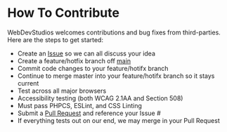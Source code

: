 # How To Contribute

WebDevStudios welcomes contributions and bug fixes from third-parties. Here are the steps to get started:

-   Create an [Issue](https://github.com/WebDevStudios/wds-blocks/issues) so we can all discuss your idea
-   Create a feature/hotfix branch off [main](https://github.com/WebDevStudios/wds-blocks/tree/main)
-   Commit code changes to your feature/hotifx branch
-   Continue to merge master into your feature/hotifx branch so it stays current
-   Test across all major browsers
-   Accessibility testing (both WCAG 2.1AA and Section 508)
-   Must pass PHPCS, ESLint, and CSS Linting
-   Submit a [Pull Request](https://github.com/WebDevStudios/wds-blocks/pulls) and reference your Issue #
-   If everything tests out on our end, we may merge in your Pull Request
